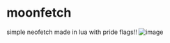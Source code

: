 # moonfetch
simple neofetch made in lua with pride flags!!
![image](https://github.com/smezzy/moonfetch/assets/25137901/3fe2b027-9fcf-4dfc-ba45-381d572b876f)
